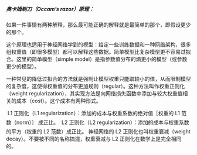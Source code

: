##### 奥卡姆剃刀（Occam’s razor）原理：

如果一件事情有两种解释，那么最可能正确的解释就是最简单的那个，即假设更少的那个。

这个原理也适用于神经网络学到的模型：给定一些训练数据和一种网络架构，很多组权重值（即很多模型）都可以解释这些数据。简单模型比复杂模型更不容易过拟合。这里的简单模型（simple model）是指参数值分布的熵更小的模型（或参数更少的模型）。

一种常见的降低过拟合的方法就是强制让模型权重只能取较小的值，从而限制模型的复杂度，这使得权重值的分布更加规则（regular）。这种方法叫作权重正则化（weight regularization），其实现方法是向网络损失函数中添加与较大权重值相关的成本（cost）。这个成本有两种形式。

 L1 正则化（L1 regularization）：添加的成本与权重系数的绝对值［权重的 L1 范数（norm）］
成正比。
 L2 正则化（L2 regularization）：添加的成本与权重系数的平方（权重的 L2 范数）成正比。
神经网络的 L2 正则化也叫权重衰减（weight decay）。不要被不同的名称搞混，权重衰减与 L2 正则化在数学上是完全相同的。

